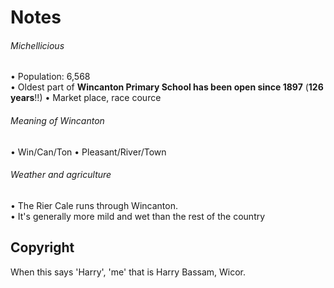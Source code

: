 # Notes

###### Michellicious
• Population: 6,568 <br>
• Oldest part of **Wincanton Primary School has been open since 1897** (**126 years**!!)
• Market place, race cource
###### Meaning of Wincanton
• Win/Can/Ton
• Pleasant/River/Town

###### Weather and agriculture
• The Rier Cale runs through Wincanton. <br>
• It's generally more mild and wet than the rest of the country

## Copyright

When this says 'Harry', 'me' that is Harry Bassam, Wicor.